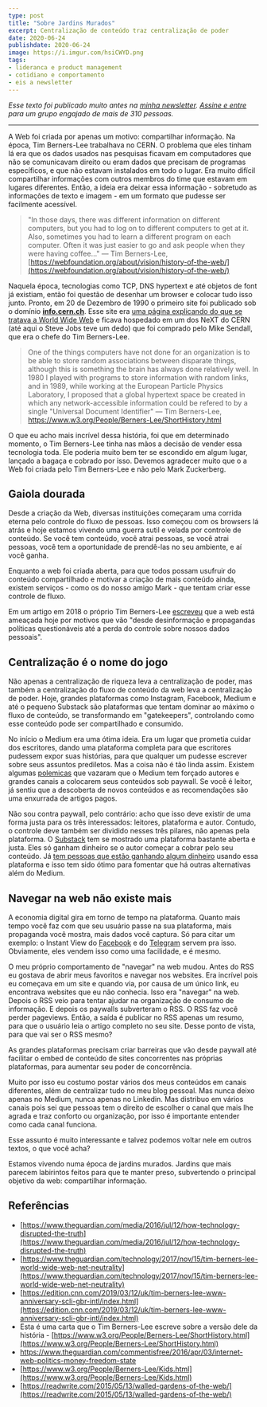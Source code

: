 ```yaml
---
type: post
title: "Sobre Jardins Murados"
excerpt: Centralização de conteúdo traz centralização de poder
date: 2020-06-24
publishdate: 2020-06-24
image: https://i.imgur.com/hsiCWYD.png
tags:
- lideranca e product management
- cotidiano e comportamento
- eis a newsletter
---
```


_Esse texto foi publicado muito antes na [minha newsletter](https://diegoeis.substack.com/about). [Assine e entre](https://diegoeis.substack.com/) para um grupo engajado de mais de 310 pessoas._

---

A Web foi criada por apenas um motivo: compartilhar informação. Na época, Tim Berners-Lee trabalhava no CERN. O problema que eles tinham lá era que os dados usados nas pesquisas ficavam em computadores que não se comunicavam direito ou eram dados que precisam de programas específicos, e que não estavam instalados em todo o lugar. Era muito difícil compartilhar informações com outros membros do time que estavam em lugares diferentes. Então, a ideia era deixar essa informação - sobretudo as informações de texto e imagem - em um formato que pudesse ser facilmente acessível.

> "In those days, there was different information on different computers, but you had to log on to different computers to get at it. Also, sometimes you had to learn a different program on each computer. Often it was just easier to go and ask people when they were having coffee…" — Tim Berners-Lee, [https://webfoundation.org/about/vision/history-of-the-web/](https://webfoundation.org/about/vision/history-of-the-web/)

Naquela época, tecnologias como TCP, DNS hypertext e até objetos de font já existiam, então foi questão de desenhar um browser e colocar tudo isso junto. Pronto, em 20 de Dezembro de 1990 o primeiro site foi publicado sob o domínio **‌[info.cern.ch](http://info.cern.ch/)**. Esse site era [uma página explicando do que se tratava a World Wide Web](http://info.cern.ch/hypertext/WWW/TheProject.html) e ficava hospedado em um dos NeXT do CERN (até aqui o Steve Jobs teve um dedo) que foi comprado pelo Mike Sendall, que era o chefe do Tim Berners-Lee. 

> One of the things computers have not done for an organization is to be able to store random associations between disparate things, although this is something the brain has always done relatively well. In 1980 I played with programs to store information with random links, and in 1989, while working at the European Particle Physics Laboratory, I proposed that a global hypertext space be created in which any network-accessible information could be refered to by a single "Universal Document Identifier" — Tim Berners-Lee, https://www.w3.org/People/Berners-Lee/ShortHistory.html

O que eu acho mais incrível dessa história, foi que em determinado momento, o Tim Berners-Lee tinha nas mãos a decisão de vender essa tecnologia toda. Ele poderia muito bem ter se escondido em algum lugar, lançado a bagaça e cobrado por isso. Devemos agradecer muito que o a Web foi criada pelo Tim Berners-Lee e não pelo Mark Zuckerberg.

## Gaiola dourada
Desde a criação da Web, diversas instituições começaram uma corrida eterna pelo controle do fluxo de pessoas. Isso começou com os browsers lá atrás e hoje estamos vivendo uma guerra sutil e velada por controle de conteúdo. Se você tem conteúdo, você atrai pessoas, se você atrai pessoas, você tem a oportunidade de prendê-las no seu ambiente, e aí você ganha.

Enquanto a web foi criada aberta, para que todos possam usufruir do conteúdo compartilhado e motivar a criação de mais conteúdo ainda, existem serviços - como os do nosso amigo Mark - que tentam criar esse controle de fluxo. 

Em um artigo em 2018 o próprio Tim Berners-Lee [escreveu](https://medium.com/@timberners_lee/the-web-is-under-threat-join-us-and-fight-for-it-69cb3408c770) que a web está ameaçada hoje por motivos que vão "desde desinformação e propagandas políticas questionáveis até a perda do controle sobre nossos dados pessoais". 

## Centralização é o nome do jogo
Não apenas a centralização de riqueza leva a centralização de poder, mas também a centralização do fluxo de conteúdo da web leva a centralização de poder. Hoje, grandes plataformas como Instagram, Facebook, Medium e até o pequeno Substack são plataformas que tentam dominar ao máximo o fluxo de conteúdo, se transformando em "gatekeepers", controlando como esse conteúdo pode ser compartilhado e consumido.

No início o Medium era uma ótima ideia. Era um lugar que prometia cuidar dos escritores, dando uma plataforma completa para que escritores pudessem expor suas histórias, para que qualquer um pudesse escrever sobre seus assuntos prediletos. Mas a coisa não é tão linda assim. Existem algumas [polemicas](https://wptavern.com/freecodecamp-moves-off-of-medium-after-being-pressured-to-put-articles-behind-paywalls) que vazaram que o Medium tem forçado autores e grandes canais a colocarem seus conteúdos sob paywall. Se você é leitor, já sentiu que a descoberta de novos conteúdos e as recomendações são uma enxurrada de artigos pagos.

Não sou contra paywall, pelo contrário: acho que isso deve existir de uma forma justa para os três interessados: leitores, plataforma e autor. Contudo, o controle deve também ser dividido nesses três pilares, não apenas pela plataforma. O [Substack](https://substrack.com/) tem se mostrado uma plataforma bastante aberta e justa. Eles só ganham dinheiro se o autor começar a cobrar pelo seu conteúdo. Já [tem pessoas que estão ganhando algum dinheiro](https://vicki.substack.com/p/how-much-i-make-running-a-paid-newsletter) usando essa plataforma e isso tem sido ótimo para fomentar que há outras alternativas além do Medium.

## Navegar na web não existe mais
A economia digital gira em torno de tempo na plataforma. Quanto mais tempo você faz com que seu usuário passe na sua plataforma, mais propaganda você mostra, mais dados você captura. Só para citar um exemplo: o Instant View do [Facebook](https://about.fb.com/news/2015/05/instant-articles-a-faster-reading-experience-on-facebook/) e do [Telegram](https://instantview.telegram.org/) servem pra isso. Obviamente, eles vendem isso como uma facilidade, e é mesmo. 

O meu próprio comportamento de "navegar" na web mudou. Antes do RSS eu gostava de abrir meus favoritos e navegar nos websites. Era incrível pois eu começava em um site e quando via, por causa de um único link, eu encontrava websites que eu não conhecia. Isso era "navegar" na web. Depois o RSS veio para tentar ajudar na organização de consumo de informação. E depois  os paywalls subverteram o RSS. O RSS faz você perder pageviews. Então, a saída é publicar no RSS apenas um resumo, para que o usuário leia o artigo completo no seu site. Desse ponto de vista, para que vai ser o RSS mesmo?

As grandes plataformas precisam criar barreiras que vão desde paywall até facilitar o embed de conteúdo de sites concorrentes nas próprias plataformas, para aumentar seu poder de concorrência. 

Muito por isso eu costumo postar vários dos meus conteúdos em canais diferentes, além de centralizar tudo no meu blog pessoal. Mas nunca deixo apenas no Medium, nunca apenas no Linkedin. Mas distribuo em vários canais pois sei que pessoas tem o direito de escolher o canal que mais lhe agrada e traz conforto ou organização, por isso é importante entender como cada canal funciona. 

Esse assunto é muito interessante e talvez podemos voltar nele em outros textos, o que você acha?

Estamos vivendo numa época de jardins murados. Jardins que mais parecem labirintos feitos para que te manter preso, subvertendo o principal objetivo da web: compartilhar informação.

## Referências

- [https://www.theguardian.com/media/2016/jul/12/how-technology-disrupted-the-truth](https://www.theguardian.com/media/2016/jul/12/how-technology-disrupted-the-truth)
- [https://www.theguardian.com/technology/2017/nov/15/tim-berners-lee-world-wide-web-net-neutrality](https://www.theguardian.com/technology/2017/nov/15/tim-berners-lee-world-wide-web-net-neutrality)
- [https://edition.cnn.com/2019/03/12/uk/tim-berners-lee-www-anniversary-scli-gbr-intl/index.html](https://edition.cnn.com/2019/03/12/uk/tim-berners-lee-www-anniversary-scli-gbr-intl/index.html)
- Esta é uma carta que o Tim Berners-Lee escreve sobre a versão dele da história - [https://www.w3.org/People/Berners-Lee/ShortHistory.html](https://www.w3.org/People/Berners-Lee/ShortHistory.html)
- https://www.theguardian.com/commentisfree/2016/apr/03/internet-web-politics-money-freedom-state
- [https://www.w3.org/People/Berners-Lee/Kids.html](https://www.w3.org/People/Berners-Lee/Kids.html)
- [https://readwrite.com/2015/05/13/walled-gardens-of-the-web/](https://readwrite.com/2015/05/13/walled-gardens-of-the-web/)
